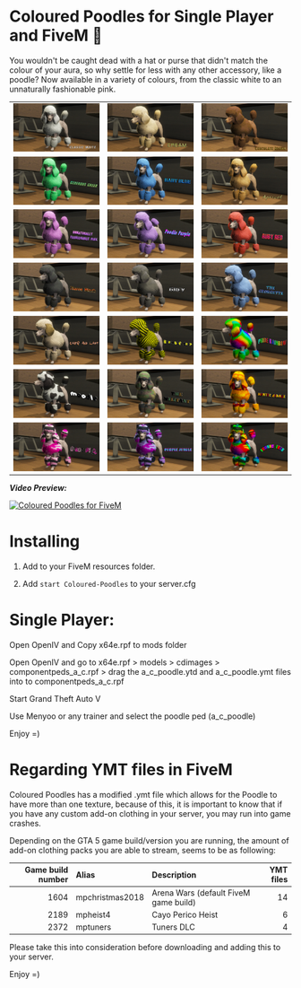 # Coloured Poodles for Single Player and FiveM 🐩

You wouldn't be caught dead with a hat or purse that didn't match the colour of your aura, so why settle for less with any other accessory, like a poodle? Now available in a variety of colours, from the classic white to an unnaturally fashionable pink.

| | | |
|-|-|-|
| <img src="screenshots/a.jpg" width="250"> | <img src="screenshots/b.jpg" width="250"> | <img src="screenshots/c.jpg" width="250"> |
| <img src="screenshots/d.jpg" width="250"> | <img src="screenshots/e.jpg" width="250"> | <img src="screenshots/f.jpg" width="250"> |
| <img src="screenshots/g.jpg" width="250"> | <img src="screenshots/h.jpg" width="250"> | <img src="screenshots/i.jpg" width="250"> |
| <img src="screenshots/j.jpg" width="250"> | <img src="screenshots/k.jpg" width="250"> | <img src="screenshots/l.jpg" width="250"> |
| <img src="screenshots/m.jpg" width="250"> | <img src="screenshots/n.jpg" width="250"> | <img src="screenshots/o.jpg" width="250"> |
| <img src="screenshots/p.jpg" width="250"> | <img src="screenshots/q.jpg" width="250"> | <img src="screenshots/r.jpg" width="250"> |
| <img src="screenshots/s.jpg" width="250"> | <img src="screenshots/t.jpg" width="250"> | <img src="screenshots/u.jpg" width="250"> |

_**Video Preview:**_

[![Coloured Poodles for FiveM](https://img.youtube.com/vi/kY5PXWjstZE/0.jpg)](https://www.youtube.com/watch?v=kY5PXWjstZE)

# Installing

1. Add to your FiveM resources folder.

2. Add `start Coloured-Poodles` to your server.cfg


# Single Player:

Open OpenIV and Copy x64e.rpf to mods folder

Open OpenIV and go to x64e.rpf > models > cdimages > componentpeds_a_c.rpf > drag the a_c_poodle.ytd and a_c_poodle.ymt files into to componentpeds_a_c.rpf

Start Grand Theft Auto V

Use Menyoo or any trainer and select the poodle ped (a_c_poodle)

Enjoy =)

# Regarding YMT files in FiveM

Coloured Poodles has a modified .ymt file which allows for the Poodle to have more than one texture, because of this, it is important to know that if you have any custom add-on clothing in your server, you may run into game crashes.

Depending on the GTA 5 game build/version you are running, the amount of add-on clothing packs you are able to stream, seems to be as following:

| Game build number | Alias           | Description                           | YMT files |
|------------------:|:----------------|:--------------------------------------|----------:|
|              1604 | mpchristmas2018 | Arena Wars (default FiveM game build) |        14 |
|              2189 | mpheist4        | Cayo Perico Heist                     |         6 |
|              2372 | mptuners        | Tuners DLC                            |         4 |

Please take this into consideration before downloading and adding this to your server.



Enjoy =)
